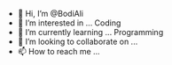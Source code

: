 - 👋 Hi, I’m @BodiAli
- 👀 I’m interested in ... Coding
- 🌱 I’m currently learning ... Programming   
- 💞️ I’m looking to collaborate on ...
- 📫 How to reach me ...

<!---
BodiAli/BodiAli is a ✨ special ✨ repository because its `README.md` (this file) appears on your GitHub profile.
You can click the Preview link to take a look at your changes.
--->

